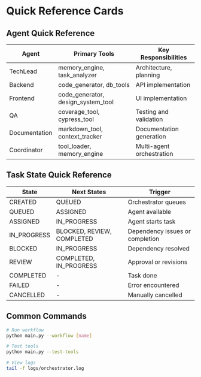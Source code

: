 # Quick Reference Cards

## Agent Quick Reference
| Agent | Primary Tools | Key Responsibilities |
|-------|---------------|---------------------|
| TechLead | memory_engine, task_analyzer | Architecture, planning |
| Backend | code_generator, db_tools | API implementation |
| Frontend | code_generator, design_system_tool | UI implementation |
| QA | coverage_tool, cypress_tool | Testing and validation |
| Documentation | markdown_tool, context_tracker | Documentation generation |
| Coordinator | tool_loader, memory_engine | Multi-agent orchestration |

## Task State Quick Reference
| State | Next States | Trigger |
|-------|------------|---------|
| CREATED | QUEUED | Orchestrator queues |
| QUEUED | ASSIGNED | Agent available |
| ASSIGNED | IN_PROGRESS | Agent starts task |
| IN_PROGRESS | BLOCKED, REVIEW, COMPLETED | Dependency issues or completion |
| BLOCKED | IN_PROGRESS | Dependency resolved |
| REVIEW | COMPLETED, IN_PROGRESS | Approval or revisions |
| COMPLETED | - | Task done |
| FAILED | - | Error encountered |
| CANCELLED | - | Manually cancelled |

## Common Commands
```bash
# Run workflow
python main.py --workflow [name]

# Test tools
python main.py --test-tools

# View logs
tail -f logs/orchestrator.log
```
